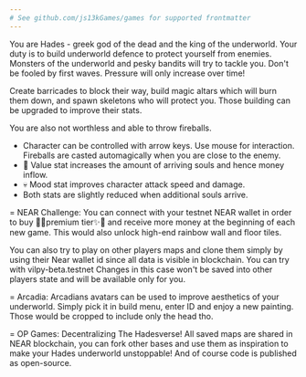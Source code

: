 ```yaml
---
# See github.com/js13kGames/games for supported frontmatter
---
```

You are Hades - greek god of the dead and the king of the underworld. Your duty is to build underworld defence to protect yourself from enemies. Monsters of the underworld and pesky bandits will try to tackle you. Don't be fooled by first waves. Pressure will only increase over time!

Create barricades to block their way, build magic altars which will burn them down, and spawn skeletons who will protect you. Those building can be upgraded to improve their stats.

You are also not worthless and able to throw fireballs.

- Character can be controlled with arrow keys. Use mouse for interaction. Fireballs are casted automagically when you are close to the enemy.
- 👑 Value stat increases the amount of arriving souls and hence money inflow.
- 💀 Mood stat improves character attack speed and damage.
- Both stats are slightly reduced when additional souls arrive.

= NEAR Challenge:
You can connect with your testnet NEAR wallet in order to buy 💸✨premium tier✨💸 and receive more money at the beginning of each new game. This would also unlock high-end rainbow wall and floor tiles.

You can also try to play on other players maps and clone them simply by using their Near wallet id since all data is visible in blockchain. You can try with vilpy-beta.testnet 
Changes in this case won't be saved into other players state and will be available only for you.

= Arcadia:
Arcadians avatars can be used to improve aesthetics of your underworld. Simply pick it in build menu, enter ID and enjoy a new painting. Those would be cropped to include only the head tho.

= OP Games:
Decentralizing The Hadesverse!
All saved maps are shared in NEAR blockchain, you can fork other bases and use them as inspiration to make your Hades underworld unstoppable! And of course code is published as open-source.